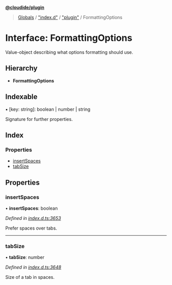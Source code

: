 **[@cloudide/plugin](../README.md)**

> [Globals](../README.md) / ["index.d"](../modules/_index_d_.md) / ["plugin"](../modules/_index_d_._plugin_.md) / FormattingOptions

# Interface: FormattingOptions

Value-object describing what options formatting should use.

## Hierarchy

* **FormattingOptions**

## Indexable

▪ [key: string]: boolean \| number \| string

Signature for further properties.

## Index

### Properties

* [insertSpaces](_index_d_._plugin_.formattingoptions.md#insertspaces)
* [tabSize](_index_d_._plugin_.formattingoptions.md#tabsize)

## Properties

### insertSpaces

•  **insertSpaces**: boolean

*Defined in [index.d.ts:3653](https://github.com/shuyaqian/cloudide-plugin-api/blob/6d83fa1/index.d.ts#L3653)*

Prefer spaces over tabs.

___

### tabSize

•  **tabSize**: number

*Defined in [index.d.ts:3648](https://github.com/shuyaqian/cloudide-plugin-api/blob/6d83fa1/index.d.ts#L3648)*

Size of a tab in spaces.

